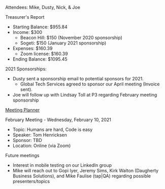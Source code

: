 Attendees: Mike, Dusty, Nick, & Joe

Treasurer's Report
- Starting Balance: $955.84
- Income: $300
  - Beacon Hill: $150 (November 2020 sponsorship)
  - Sogeti: $150 (January 2021 sponsorship)
- Expenses: $160.39
  - Zoom license: $160.39
- Ending Balance: $1095.45

2021 Sponsorships:
- Dusty sent a sponsorship email to potential sponsors for 2021.
  - Global Tech Services agreed to sponsor our April meeting (Invoice sent).
- Joe will follow up with Lindsay Toll at P3 regarding February meeting sponsorship

[Meeting Planner](https://docs.google.com/spreadsheets/d/1qY6O5bR5MWBwRZ-iIOG0dUWdoj8bld_chOMgfkDfrik/edit?usp=sharing)

February Meeting - Wednesday, February 10, 2021
- Topic: Humans are hard, Code is easy
- Speaker: Tom Henricksen
- Sponsor: TBD
- Location: Online (via Zoom)

Future meetings
- Interest in mobile testing on our LinkedIn group
- Mike will reach out to Gopi Iyer, Jeremy Sims, Kirk Walton (Daugherty Business Solutions), and Mike Faulise (tap|QA) regarding possible presenters/topics
